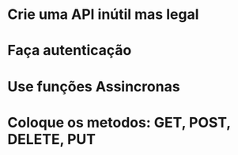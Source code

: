 # Crie uma API inútil mas legal
# Faça autenticação
# Use funções Assincronas
# Coloque os metodos: GET, POST, DELETE, PUT